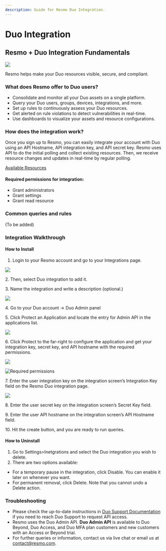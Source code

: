 ```yaml
---
description: Guide for Resmo Duo Integration.
---
```


# Duo Integration

## Resmo + Duo Integration Fundamentals

![](../.gitbook/assets/duo-logo.png)

Resmo helps make your Duo resources visible, secure, and compliant.

### What does Resmo offer to Duo users?

* Consolidate and monitor all your Duo assets on a single platform.
* Query your Duo users, groups, devices, integrations, and more.
* Set up rules to continuously assess your Duo resources.
* Get alerted on rule violations to detect vulnerabilities in real-time.
* Use dashboards to visualize your assets and resource configurations.

### How does the integration work?

Once you sign up to Resmo, you can easily integrate your account with Duo using an API Hostname, API integration key, and API secret key. Resmo uses API to do the initial polling and collect existing resources. Then, we receive resource changes and updates in real-time by regular polling.

[Available Resources](https://docs.resmo.com/resources/duo)

#### Required permissions for integration:

* Grant administrators
* Grant settings
* Grant read resource

### Common queries and rules

(To be added)

### Integration Walkthrough

#### **How to Install**

1. Login to your Resmo account and go to your Integrations page.

![](<../.gitbook/assets/integrations (2).png>)

2\. Then, select Duo integration to add it.

3\. Name the integration and write a description (optional.)

![](../.gitbook/assets/duo.png)

4\. Go to your Duo account -> Duo Admin panel

5\. Click Protect an Application and locate the entry for Admin API in the applications list.

![](../.gitbook/assets/duo-applications.png)

6\. Click Protect to the far-right to configure the application and get your integration key, secret key, and API hostname with the required permissions.

![](../.gitbook/assets/duo-admin-api.png)

![Required permissions](../.gitbook/assets/duo-permissions.png)

7\. Enter the user integration key on the integration screen’s Integration Key field on the Resmo Duo integration page.

![](../.gitbook/assets/duo-integration-configuration.png)

8\. Enter the user secret key on the integration screen’s Secret Key field.

9\. Enter the user API hostname on the integration screen’s API Hostname field.

10\. Hit the create button, and you are ready to run queries.

#### **How to Uninstall**

1. Go to Settings>Inetgrations and select the Duo integration you wish to delete.
2. There are two options available:

* For a temporary pause in the integration, click Disable. You can enable it later on whenever you want.
* For permanent removal, click Delete. Note that you cannot undo a Delete action.

### Troubleshooting

* Please check the up-to-date instructions in [Duo Support Documentation](https://duo.com/docs/adminapi) if you need to reach Duo Support to request API access.
* Resmo uses the Duo Admin API. **Duo Admin API** is available to Duo Beyond, Duo Access, and Duo MFA plan customers and new customers with an Access or Beyond trial.
* For further queries or information, contact us via live chat or email us at contact@resmo.com.
